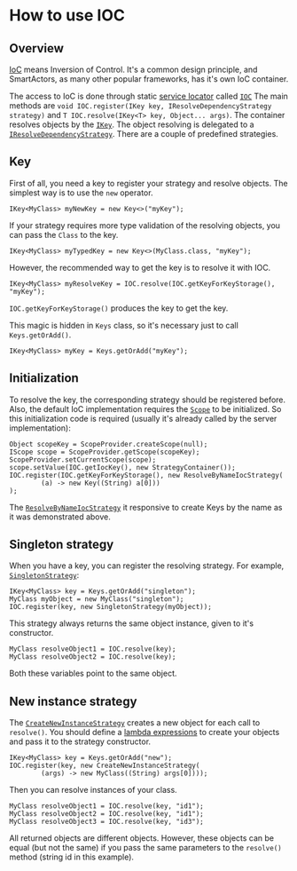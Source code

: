 # How to use IOC

## Overview

[IoC](https://en.wikipedia.org/wiki/Inversion_of_control) means Inversion of Control.
It's a common design principle, and SmartActors, as many other popular frameworks, has it's own IoC container.

The access to IoC is done through static [service locator](https://en.wikipedia.org/wiki/Service_locator_pattern) called [`IOC`](http://smarttools.github.io/smartactors-core/apidocs/info/smart_tools/smartactors/core/ioc/IOC.html)
The main methods are `void IOC.register(IKey key, IResolveDependencyStrategy strategy)` and `T IOC.resolve(IKey<T> key, Object... args)`.
The container resolves objects by the [`IKey`](http://smarttools.github.io/smartactors-core/apidocs/info/smart_tools/smartactors/core/ikey/IKey.html).
The object resolving is delegated to a [`IResolveDependencyStrategy`](http://smarttools.github.io/smartactors-core/apidocs/info/smart_tools/smartactors/core/iresolve_dependency_strategy/IResolveDependencyStrategy.html).
There are a couple of predefined strategies.

## Key

First of all, you need a key to register your strategy and resolve objects.
The simplest way is to use the `new` operator.

    IKey<MyClass> myNewKey = new Key<>("myKey");
    
If your strategy requires more type validation of the resolving objects, you can pass the `Class` to the key.

    IKey<MyClass> myTypedKey = new Key<>(MyClass.class, "myKey");
        
However, the recommended way to get the key is to resolve it with IOC.

    IKey<MyClass> myResolveKey = IOC.resolve(IOC.getKeyForKeyStorage(), "myKey");

`IOC.getKeyForKeyStorage()` produces the key to get the key.
    
This magic is hidden in `Keys` class, so it's necessary just to call `Keys.getOrAdd()`.

    IKey<MyClass> myKey = Keys.getOrAdd("myKey");
    
## Initialization

To resolve the key, the corresponding strategy should be registered before.
Also, the default IoC implementation requires the [`Scope`](http://smarttools.github.io/smartactors-core/apidocs/info/smart_tools/smartactors/core/iscope/IScope.html) to be initialized.
So this initialization code is required (usually it's already called by the server implementation):

    Object scopeKey = ScopeProvider.createScope(null);
    IScope scope = ScopeProvider.getScope(scopeKey);
    ScopeProvider.setCurrentScope(scope);
    scope.setValue(IOC.getIocKey(), new StrategyContainer());
    IOC.register(IOC.getKeyForKeyStorage(), new ResolveByNameIocStrategy(
            (a) -> new Key((String) a[0]))
    );

The [`ResolveByNameIocStrategy`](http://smarttools.github.io/smartactors-core/apidocs/info/smart_tools/smartactors/core/resolve_by_name_ioc_with_lambda_strategy/ResolveByNameIocStrategy.html) it responsive to create Keys by the name as it was demonstrated above.

## Singleton strategy

When you have a key, you can register the resolving strategy.
For example, [`SingletonStrategy`](http://smarttools.github.io/smartactors-core/apidocs/info/smart_tools/smartactors/core/singleton_strategy/SingletonStrategy.html):

    IKey<MyClass> key = Keys.getOrAdd("singleton");
    MyClass myObject = new MyClass("singleton");
    IOC.register(key, new SingletonStrategy(myObject));
    
This strategy always returns the same object instance, given to it's constructor.

    MyClass resolveObject1 = IOC.resolve(key);
    MyClass resolveObject2 = IOC.resolve(key);
    
Both these variables point to the same object.

## New instance strategy

The [`CreateNewInstanceStrategy`](http://smarttools.github.io/smartactors-core/apidocs/info/smart_tools/smartactors/core/create_new_instance_strategy/CreateNewInstanceStrategy.html) creates a new object for each call to `resolve()`.
You should define a [lambda expressions](https://docs.oracle.com/javase/tutorial/java/javaOO/lambdaexpressions.html) to create your objects and pass it to the strategy constructor.
 
    IKey<MyClass> key = Keys.getOrAdd("new");
    IOC.register(key, new CreateNewInstanceStrategy(
            (args) -> new MyClass((String) args[0])));
            
Then you can resolve instances of your class.

    MyClass resolveObject1 = IOC.resolve(key, "id1");
    MyClass resolveObject2 = IOC.resolve(key, "id1");
    MyClass resolveObject3 = IOC.resolve(key, "id3");
    
All returned objects are different objects. 
However, these objects can be equal (but not the same) if you pass the same parameters to the `resolve()` method (string id in this example).
